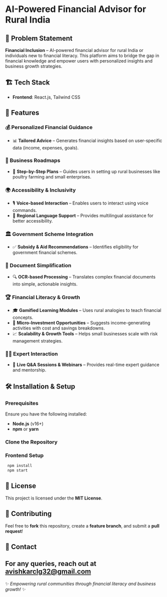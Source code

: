 # AI-Powered Financial Advisor for Rural India

## 🚀 Problem Statement
**Financial Inclusion** – AI-powered financial advisor for rural India or individuals new to financial literacy. This platform aims to bridge the gap in financial knowledge and empower users with personalized insights and business growth strategies.

## 🏗️ Tech Stack
- **Frontend**: React.js, Tailwind CSS

## 🎯 Features
### 💰 Personalized Financial Guidance
- 📊 **Tailored Advice** – Generates financial insights based on user-specific data (income, expenses, goals).

### 🏢 Business Roadmaps
- 📌 **Step-by-Step Plans** – Guides users in setting up rural businesses like poultry farming and small enterprises.

### 🌍 Accessibility & Inclusivity
- 🎙️ **Voice-based Interaction** – Enables users to interact using voice commands.
- 🏡 **Regional Language Support** – Provides multilingual assistance for better accessibility.

### 🏛 Government Scheme Integration
- ✅ **Subsidy & Aid Recommendations** – Identifies eligibility for government financial schemes.

### 📜 Document Simplification
- 🔍 **OCR-based Processing** – Translates complex financial documents into simple, actionable insights.

### 🏆 Financial Literacy & Growth
- 🎓 **Gamified Learning Modules** – Uses rural analogies to teach financial concepts.
- 💸 **Micro-Investment Opportunities** – Suggests income-generating activities with cost and savings breakdowns.
- 📈 **Scalability & Growth Tools** – Helps small businesses scale with risk management strategies.

### 👨‍🏫 Expert Interaction
- 📢 **Live Q&A Sessions & Webinars** – Provides real-time expert guidance and mentorship.

## 🛠️ Installation & Setup
### Prerequisites
Ensure you have the following installed:
- **Node.js** (v16+)
- **npm** or **yarn**

### Clone the Repository


### Frontend Setup
```sh
 npm install
 npm start
```

## 📜 License
This project is licensed under the **MIT License**.

## 🤝 Contributing
Feel free to **fork** this repository, create a **feature branch**, and submit a **pull request**!

## 📧 Contact
For any queries, reach out at avishkarclg32@gmail.com
---
✨ *Empowering rural communities through financial literacy and business growth!* ✨
